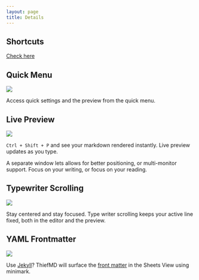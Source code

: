 ```yaml
---
layout: page
title: Details
---
```


## Shortcuts

[Check here](/shortcuts)

## Quick Menu

![](/images/quickmenu.png)

Access quick settings and the preview from the quick menu.

## Live Preview

![](/images/preview.png)

`Ctrl + Shift + P` and see your markdown rendered instantly. Live preview updates as you type.

A separate window lets allows for better positioning, or multi-monitor support. Focus on your writing, or focus on your reading.

## Typewriter Scrolling

![](/images/typewriter_scrolling.gif)

Stay centered and stay focused. Type writer scrolling keeps your active line fixed, both in the editor and the preview.

## YAML Frontmatter

![](/images/jekyll-minimark.png)

Use [Jekyll](https://jekyllrb.com)? ThiefMD will surface the [front matter](https://jekyllrb.com/docs/front-matter/) in the Sheets View using minimark.